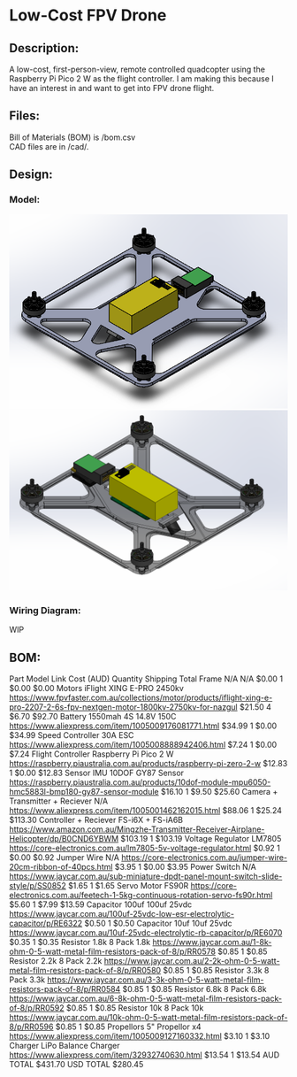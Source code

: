 # Low-Cost FPV Drone
## Description:
A low-cost, first-person-view, remote controlled quadcopter using the Raspberry Pi Pico 2 W as the flight controller.
I am making this because I have an interest in and want to get into FPV drone flight.

## Files:
Bill of Materials (BOM) is /bom.csv<br>
CAD files are in /cad/.

## Design:
### Model:
![](https://github.com/bowie-dev/drone/blob/main/img/img1.png?raw=true)
![](https://raw.githubusercontent.com/bowie-dev/drone/refs/heads/main/img/mock.png)
### Wiring Diagram:
WIP

## BOM:
Part	Model	Link	Cost (AUD)	Quantity	Shipping	Total
Frame	N/A	N/A	$0.00	1	$0.00	$0.00
Motors	iFlight XING E-PRO 2450kv	https://www.fpvfaster.com.au/collections/motor/products/iflight-xing-e-pro-2207-2-6s-fpv-nextgen-motor-1800kv-2750kv-for-nazgul	$21.50	4	$6.70	$92.70
Battery	1550mah 4S 14.8V 150C 	https://www.aliexpress.com/item/1005009176081771.html	$34.99	1	$0.00	$34.99
Speed Controller	30A ESC	https://www.aliexpress.com/item/1005008888942406.html	$7.24	1	$0.00	$7.24
Flight Controller	Raspberry Pi Pico 2 W	https://raspberry.piaustralia.com.au/products/raspberry-pi-zero-2-w	$12.83	1	$0.00	$12.83
Sensor IMU	10DOF GY87 Sensor	https://raspberry.piaustralia.com.au/products/10dof-module-mpu6050-hmc5883l-bmp180-gy87-sensor-module	$16.10	1	$9.50	$25.60
Camera + Transmitter + Reciever	N/A	https://www.aliexpress.com/item/1005001462162015.html	$88.06	1	$25.24	$113.30
Controller + Reciever	FS-i6X + FS-iA6B	https://www.amazon.com.au/Mingzhe-Transmitter-Receiver-Airplane-Helicopter/dp/B0CND6YBWM	$103.19	1		$103.19
Voltage Regulator	LM7805	https://core-electronics.com.au/lm7805-5v-voltage-regulator.html	$0.92	1	$0.00	$0.92
Jumper Wire	N/A	https://core-electronics.com.au/jumper-wire-20cm-ribbon-of-40pcs.html	$3.95	1	$0.00	$3.95
Power Switch	N/A	https://www.jaycar.com.au/sub-miniature-dpdt-panel-mount-switch-slide-style/p/SS0852	$1.65	1		$1.65
Servo Motor	FS90R	https://core-electronics.com.au/feetech-1-5kg-continuous-rotation-servo-fs90r.html	$5.60	1	$7.99	$13.59
Capacitor 100uf	100uf 25vdc	https://www.jaycar.com.au/100uf-25vdc-low-esr-electrolytic-capacitor/p/RE6322	$0.50	1		$0.50
Capacitor 10uf	10uf 25vdc	https://www.jaycar.com.au/10uf-25vdc-electrolytic-rb-capacitor/p/RE6070	$0.35	1		$0.35
Resistor 1.8k	8 Pack 1.8k	https://www.jaycar.com.au/1-8k-ohm-0-5-watt-metal-film-resistors-pack-of-8/p/RR0578	$0.85	1		$0.85
Resistor 2.2k	8 Pack 2.2k	https://www.jaycar.com.au/2-2k-ohm-0-5-watt-metal-film-resistors-pack-of-8/p/RR0580	$0.85	1		$0.85
Resistor 3.3k	8 Pack 3.3k	https://www.jaycar.com.au/3-3k-ohm-0-5-watt-metal-film-resistors-pack-of-8/p/RR0584	$0.85	1		$0.85
Resistor 6.8k	8 Pack 6.8k	https://www.jaycar.com.au/6-8k-ohm-0-5-watt-metal-film-resistors-pack-of-8/p/RR0592	$0.85	1		$0.85
Resistor 10k	8 Pack 10k	https://www.jaycar.com.au/10k-ohm-0-5-watt-metal-film-resistors-pack-of-8/p/RR0596	$0.85	1		$0.85
Propellors	5" Propellor x4	https://www.aliexpress.com/item/1005009127160332.html	$3.10	1		$3.10
Charger	LiPo Balance Charger	https://www.aliexpress.com/item/32932740630.html	$13.54	1		$13.54
AUD TOTAL						$431.70
USD TOTAL						$280.45

